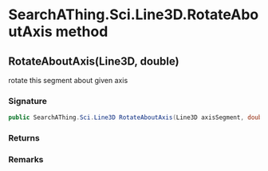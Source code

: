 # SearchAThing.Sci.Line3D.RotateAboutAxis method
## RotateAboutAxis(Line3D, double)
rotate this segment about given axis

### Signature
```csharp
public SearchAThing.Sci.Line3D RotateAboutAxis(Line3D axisSegment, double angleRad)
```
### Returns

### Remarks

